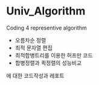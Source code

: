 # Univ_Algorithm
Coding 4 representive algorithm

* 오름차순 정렬 
* 최적 문자열 편집
* 최적합병트리를 이용한 허프만 코드 
* 합병정렬과 퀵정렬의 성능비교 

에 대한 코드작성과 레포트

